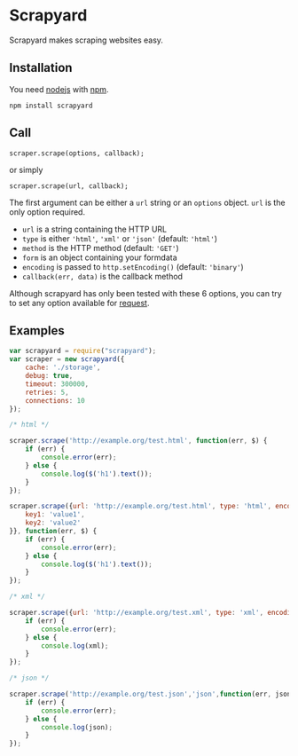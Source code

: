 # Scrapyard

Scrapyard makes scraping websites easy.

## Installation

You need [nodejs](https://nodejs.org/) with [npm](https://npmjs.org).

````
npm install scrapyard
````

## Call

`scraper.scrape(options, callback);`

or simply

`scraper.scrape(url, callback);`

The first argument can be either a `url` string or an `options` object. `url` is the only option required.

* `url` is a string containing the HTTP URL
* `type` is either `'html'`, `'xml'` or `'json'` (default: `'html'`)
* `method` is the HTTP method (default: `'GET'`)
* `form` is an object containing your formdata 
* `encoding` is passed to `http.setEncoding()` (default: `'binary'`)
* `callback(err, data)` is the callback method

Although scrapyard has only been tested with these 6 options, you can try to set any option available for [request](https://github.com/mikeal/request#requestoptions-callback).

## Examples

```` javascript
var scrapyard = require("scrapyard");
var scraper = new scrapyard({
	cache: './storage',	
	debug: true,
	timeout: 300000,
	retries: 5,
	connections: 10
});

/* html */

scraper.scrape('http://example.org/test.html', function(err, $) {
	if (err) {
		console.error(err);
	} else {
		console.log($('h1').text());
	}
});

scraper.scrape({url: 'http://example.org/test.html', type: 'html', encoding: 'binary', merhod: 'POST', form: {
	key1: 'value1',
	key2: 'value2'
}}, function(err, $) {
	if (err) {
		console.error(err);
	} else {
		console.log($('h1').text());
	}
});

/* xml */

scraper.scrape({url: 'http://example.org/test.xml', type: 'xml', encoding: 'utf8'}, function(err, xml) {
	if (err) {
		console.error(err);
	} else {
		console.log(xml);
	}
});

/* json */

scraper.scrape('http://example.org/test.json','json',function(err, json){
	if (err) {
		console.error(err);
	} else {
		console.log(json);
	}
});

````

